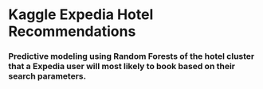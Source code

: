 # Kaggle Expedia Hotel Recommendations
### Predictive modeling using Random Forests of the hotel cluster that a Expedia user will most likely to book based on their search parameters. 
